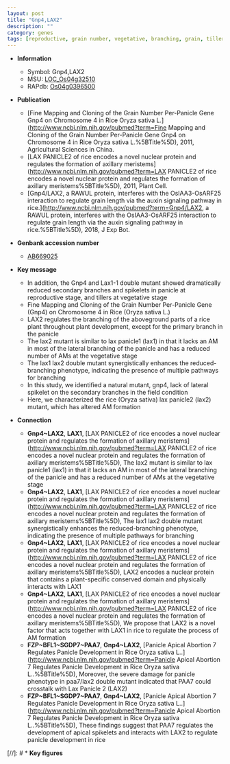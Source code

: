 ```yaml
---
layout: post
title: "Gnp4,LAX2"
description: ""
category: genes
tags: [reproductive, grain number, vegetative, branching, grain, tiller, spikelet, panicle]
---
```


* **Information**  
    + Symbol: Gnp4,LAX2  
    + MSU: [LOC_Os04g32510](http://rice.uga.edu/cgi-bin/ORF_infopage.cgi?orf=LOC_Os04g32510)  
    + RAPdb: [Os04g0396500](https://rapdb.dna.affrc.go.jp/locus/?name=Os04g0396500)  

* **Publication**  
    + [Fine Mapping and Cloning of the Grain Number Per-Panicle Gene Gnp4 on Chromosome 4 in Rice Oryza sativa L.](http://www.ncbi.nlm.nih.gov/pubmed?term=Fine Mapping and Cloning of the Grain Number Per-Panicle Gene Gnp4 on Chromosome 4 in Rice Oryza sativa L.%5BTitle%5D), 2011, Agricultural Sciences in China.
    + [LAX PANICLE2 of rice encodes a novel nuclear protein and regulates the formation of axillary meristems](http://www.ncbi.nlm.nih.gov/pubmed?term=LAX PANICLE2 of rice encodes a novel nuclear protein and regulates the formation of axillary meristems%5BTitle%5D), 2011, Plant Cell.
    + [Gnp4/LAX2, a RAWUL protein, interferes with the OsIAA3-OsARF25 interaction to regulate grain length via the auxin signaling pathway in rice.](http://www.ncbi.nlm.nih.gov/pubmed?term=Gnp4/LAX2, a RAWUL protein, interferes with the OsIAA3-OsARF25 interaction to regulate grain length via the auxin signaling pathway in rice.%5BTitle%5D), 2018, J Exp Bot.

* **Genbank accession number**  
    + [AB669025](http://www.ncbi.nlm.nih.gov/nuccore/AB669025)

* **Key message**  
    + In addition, the Gnp4 and Lax1-1 double mutant showed dramatically reduced secondary branches and spikelets in panicle at reproductive stage, and tillers at vegetative stage
    + Fine Mapping and Cloning of the Grain Number Per-Panicle Gene (Gnp4) on Chromosome 4 in Rice (Oryza sativa L.)
    + LAX2 regulates the branching of the aboveground parts of a rice plant throughout plant development, except for the primary branch in the panicle
    + The lax2 mutant is similar to lax panicle1 (lax1) in that it lacks an AM in most of the lateral branching of the panicle and has a reduced number of AMs at the vegetative stage
    + The lax1 lax2 double mutant synergistically enhances the reduced-branching phenotype, indicating the presence of multiple pathways for branching
    + In this study, we identified a natural mutant, gnp4, lack of lateral spikelet on the secondary branches in the field condition
    + Here, we characterized the rice (Oryza sativa) lax panicle2 (lax2) mutant, which has altered AM formation

* **Connection**  
    + __Gnp4~LAX2__, __LAX1__, [LAX PANICLE2 of rice encodes a novel nuclear protein and regulates the formation of axillary meristems](http://www.ncbi.nlm.nih.gov/pubmed?term=LAX PANICLE2 of rice encodes a novel nuclear protein and regulates the formation of axillary meristems%5BTitle%5D), The lax2 mutant is similar to lax panicle1 (lax1) in that it lacks an AM in most of the lateral branching of the panicle and has a reduced number of AMs at the vegetative stage
    + __Gnp4~LAX2__, __LAX1__, [LAX PANICLE2 of rice encodes a novel nuclear protein and regulates the formation of axillary meristems](http://www.ncbi.nlm.nih.gov/pubmed?term=LAX PANICLE2 of rice encodes a novel nuclear protein and regulates the formation of axillary meristems%5BTitle%5D), The lax1 lax2 double mutant synergistically enhances the reduced-branching phenotype, indicating the presence of multiple pathways for branching
    + __Gnp4~LAX2__, __LAX1__, [LAX PANICLE2 of rice encodes a novel nuclear protein and regulates the formation of axillary meristems](http://www.ncbi.nlm.nih.gov/pubmed?term=LAX PANICLE2 of rice encodes a novel nuclear protein and regulates the formation of axillary meristems%5BTitle%5D), LAX2 encodes a nuclear protein that contains a plant-specific conserved domain and physically interacts with LAX1
    + __Gnp4~LAX2__, __LAX1__, [LAX PANICLE2 of rice encodes a novel nuclear protein and regulates the formation of axillary meristems](http://www.ncbi.nlm.nih.gov/pubmed?term=LAX PANICLE2 of rice encodes a novel nuclear protein and regulates the formation of axillary meristems%5BTitle%5D), We propose that LAX2 is a novel factor that acts together with LAX1 in rice to regulate the process of AM formation
    + __FZP~BFL1~SGDP7~PAA7__, __Gnp4~LAX2__, [Panicle Apical Abortion 7 Regulates Panicle Development in Rice Oryza sativa L..](http://www.ncbi.nlm.nih.gov/pubmed?term=Panicle Apical Abortion 7 Regulates Panicle Development in Rice Oryza sativa L..%5BTitle%5D),  Moreover, the severe damage for panicle phenotype in paa7/lax2 double mutant indicated that PAA7 could crosstalk with Lax Panicle 2 (LAX2)
    + __FZP~BFL1~SGDP7~PAA7__, __Gnp4~LAX2__, [Panicle Apical Abortion 7 Regulates Panicle Development in Rice Oryza sativa L..](http://www.ncbi.nlm.nih.gov/pubmed?term=Panicle Apical Abortion 7 Regulates Panicle Development in Rice Oryza sativa L..%5BTitle%5D),  These findings suggest that PAA7 regulates the development of apical spikelets and interacts with LAX2 to regulate panicle development in rice

[//]: # * **Key figures**  


